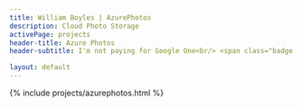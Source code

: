 ```yaml
---
title: William Boyles | AzurePhotos 
description: Cloud Photo Storage
activePage: projects
header-title: Azure Photos
header-subtitle: I'm not paying for Google One<br/> <span class="badge badge-python3 x-1 mr-1">Python<i class="badge-icon fab fa-python"></i></span><span class="badge badge-azure x-1">Azure<i class="badge-icon fab fa-microsoft"></i></span>

layout: default
---
```


<main class="text-black mb-0">
    <div class="col-md-8 offset-md-2">
        {% include projects/azurephotos.html %}
    </div>
</main>

